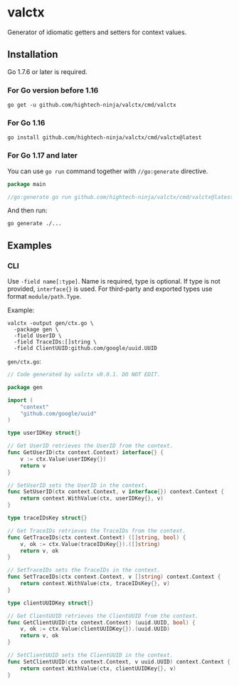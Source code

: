 # valctx

Generator of idiomatic getters and setters for context values.

## Installation

Go 1.7.6 or later is required.

### For Go version before 1.16
```shell
go get -u github.com/hightech-ninja/valctx/cmd/valctx
```

### For Go 1.16
```shell
go install github.com/hightech-ninja/valctx/cmd/valctx@latest
```

### For Go 1.17 and later
You can use `go run` command together with `//go:generate` directive.
```go
package main

//go:generate go run github.com/hightech-ninja/valctx/cmd/valctx@latest -output gen/ctx.go -package gen -field UserID:string
```

And then run:
```shell
go generate ./...
```

## Examples

### CLI
Use `-field name[:type]`. Name is required, type is optional. If type is not provided, `interface{}` is used.
For third-party and exported types use format `module/path.Type`.

Example:
```shell
valctx -output gen/ctx.go \
  -package gen \
  -field UserID \
  -field TraceIDs:[]string \
  -field ClientUUID:github.com/google/uuid.UUID
```

`gen/ctx.go`:
```go
// Code generated by valctx v0.0.1. DO NOT EDIT.

package gen

import (
    "context"
    "github.com/google/uuid"
)

type userIDKey struct{}

// Get UserID retrieves the UserID from the context.
func GetUserID(ctx context.Context) interface{} {
    v := ctx.Value(userIDKey{})
    return v
}

// SetUserID sets the UserID in the context.
func SetUserID(ctx context.Context, v interface{}) context.Context {
    return context.WithValue(ctx, userIDKey{}, v)
}

type traceIDsKey struct{}

// Get TraceIDs retrieves the TraceIDs from the context.
func GetTraceIDs(ctx context.Context) ([]string, bool) {
    v, ok := ctx.Value(traceIDsKey{}).([]string)
    return v, ok
}

// SetTraceIDs sets the TraceIDs in the context.
func SetTraceIDs(ctx context.Context, v []string) context.Context {
    return context.WithValue(ctx, traceIDsKey{}, v)
}

type clientUUIDKey struct{}

// Get ClientUUID retrieves the ClientUUID from the context.
func GetClientUUID(ctx context.Context) (uuid.UUID, bool) {
    v, ok := ctx.Value(clientUUIDKey{}).(uuid.UUID)
    return v, ok
}

// SetClientUUID sets the ClientUUID in the context.
func SetClientUUID(ctx context.Context, v uuid.UUID) context.Context {
    return context.WithValue(ctx, clientUUIDKey{}, v)
}

```
